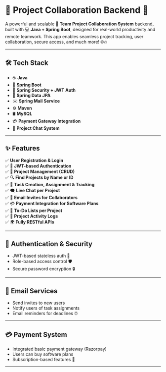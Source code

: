 # 🚀 Project Collaboration Backend 💼

A powerful and scalable 🧩 **Team Project Collaboration System** backend, built with 💻 **Java + Spring Boot**, designed for real-world productivity and remote teamwork. This app enables seamless project tracking, user collaboration, secure access, and much more! 🌐🔥

---

## 🛠️ Tech Stack

- ☕ **Java**
- 🧪 **Spring Boot**
- 🔐 **Spring Security + JWT Auth**
- 🧬 **Spring Data JPA**
- ✉️ **Spring Mail Service**
- ⚙️ **Maven**
- 🛢️ **MySQL**
- 💳 **Payment Gateway Integration**
- 💬 **Project Chat System**

---

## ✨ Features

✅ **User Registration & Login**  
✅ 🔐 **JWT-based Authentication**  
✅ 📂 **Project Management (CRUD)**  
✅ 🔍 **Find Projects by Name or ID**  
✅ 📌 **Task Creation, Assignment & Tracking**  
✅ 🗨️ **Live Chat per Project**  
✅ 📧 **Email Invites for Collaborators**  
✅ 💳 **Payment Integration for Software Plans**  
✅ 📝 **To-Do Lists per Project**  
✅ 🧾 **Project Activity Logs**  
✅ 🌍 **Fully RESTful APIs**  

---

## 🔐 Authentication & Security

- JWT-based stateless auth 🪪  
- Role-based access control 🛡️  
- Secure password encryption 🔒

---

## 📧 Email Services

- Send invites to new users  
- Notify users of task assignments  
- Email reminders for deadlines ⏰

---

## 💳 Payment System

- Integrated basic payment gateway (Razorpay)
- Users can buy software plans  
- Subscription-based features 💼

---
